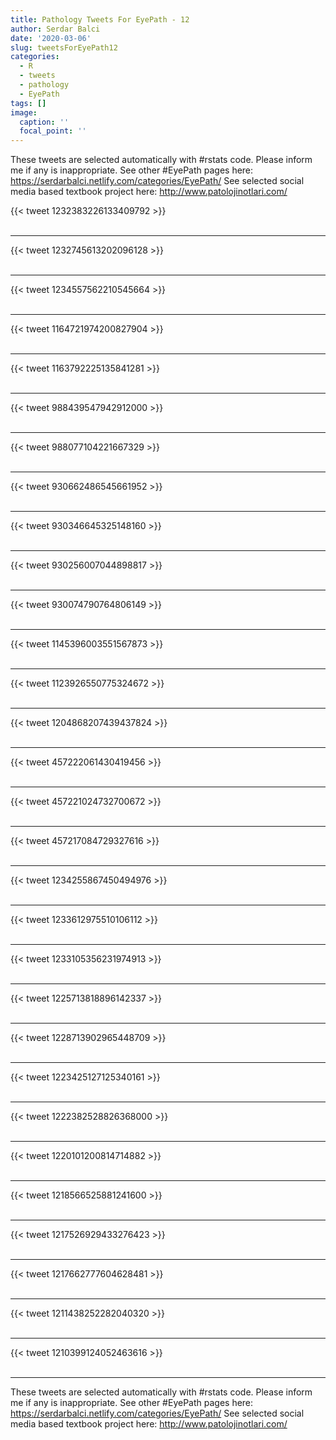 ```yaml
---
title: Pathology Tweets For EyePath - 12
author: Serdar Balci
date: '2020-03-06'
slug: tweetsForEyePath12
categories:
  - R
  - tweets
  - pathology
  - EyePath
tags: []
image:
  caption: ''
  focal_point: ''
---
```



These tweets are selected automatically with #rstats code. Please inform me if any is inappropriate.
See other #EyePath pages here: https://serdarbalci.netlify.com/categories/EyePath/ 
See selected social media based textbook project here: http://www.patolojinotlari.com/

{{< tweet 1232383226133409792 >}}
<br>
<br>
<hr>
{{< tweet 1232745613202096128 >}}
<br>
<br>
<hr>
{{< tweet 1234557562210545664 >}}
<br>
<br>
<hr>
{{< tweet 1164721974200827904 >}}
<br>
<br>
<hr>
{{< tweet 1163792225135841281 >}}
<br>
<br>
<hr>
{{< tweet 988439547942912000 >}}
<br>
<br>
<hr>
{{< tweet 988077104221667329 >}}
<br>
<br>
<hr>
{{< tweet 930662486545661952 >}}
<br>
<br>
<hr>
{{< tweet 930346645325148160 >}}
<br>
<br>
<hr>
{{< tweet 930256007044898817 >}}
<br>
<br>
<hr>
{{< tweet 930074790764806149 >}}
<br>
<br>
<hr>
{{< tweet 1145396003551567873 >}}
<br>
<br>
<hr>
{{< tweet 1123926550775324672 >}}
<br>
<br>
<hr>
{{< tweet 1204868207439437824 >}}
<br>
<br>
<hr>
{{< tweet 457222061430419456 >}}
<br>
<br>
<hr>
{{< tweet 457221024732700672 >}}
<br>
<br>
<hr>
{{< tweet 457217084729327616 >}}
<br>
<br>
<hr>
{{< tweet 1234255867450494976 >}}
<br>
<br>
<hr>
{{< tweet 1233612975510106112 >}}
<br>
<br>
<hr>
{{< tweet 1233105356231974913 >}}
<br>
<br>
<hr>
{{< tweet 1225713818896142337 >}}
<br>
<br>
<hr>
{{< tweet 1228713902965448709 >}}
<br>
<br>
<hr>
{{< tweet 1223425127125340161 >}}
<br>
<br>
<hr>
{{< tweet 1222382528826368000 >}}
<br>
<br>
<hr>
{{< tweet 1220101200814714882 >}}
<br>
<br>
<hr>
{{< tweet 1218566525881241600 >}}
<br>
<br>
<hr>
{{< tweet 1217526929433276423 >}}
<br>
<br>
<hr>
{{< tweet 1217662777604628481 >}}
<br>
<br>
<hr>
{{< tweet 1211438252282040320 >}}
<br>
<br>
<hr>
{{< tweet 1210399124052463616 >}}
<br>
<br>
<hr>


These tweets are selected automatically with #rstats code. Please inform me if any is inappropriate.
See other #EyePath pages here: https://serdarbalci.netlify.com/categories/EyePath/ 
See selected social media based textbook project here: http://www.patolojinotlari.com/
